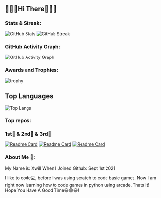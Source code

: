 ## 👋👋👋Hi There👋👋👋  

### Stats & Streak:
![GitHub Stats](https://github-readme-stats.vercel.app/api?username=xwillxu&theme=default)
![GitHub Streak](http://github-readme-streak-stats.herokuapp.com?user=xwillxu&date_format=M%20j%5B%2C%20Y%5D&fire=0066DD&ring=0066DD&currStreakLabel=0066DD)

### GitHub Activity Graph:

![GitHub Activity Graph](https://activity-graph.herokuapp.com/graph?username=xwillxu&theme=react-dark&area=true&hide_border=true#gh-light-mode-only)


### Awards and Trophies:

![trophy](https://github-profile-trophy.vercel.app/?username=xwillxu&theme=one-dark)

## Top Languages
![Top Langs](https://github-readme-stats.vercel.app/api/top-langs/?username=xwillxu&theme=deflaut)

### Top repos:
### 1st🥇  &  2nd🥈  &  3rd🥉
[![Readme Card](https://github-readme-stats.vercel.app/api/pin/?username=xwillxu&repo=Python-Arcade)](https://github.com/xwillxu/Python-Arcade)
[![Readme Card](https://github-readme-stats.vercel.app/api/pin/?username=xwillxu&repo=inferno)](https://github.com/xwillxu/inferno)
[![Readme Card](https://github-readme-stats.vercel.app/api/pin/?username=xwillxu&repo=Python-Arcade-Helping-Code)](https://github.com/xwillxu/Python-Arcade-Helping-Code)

### About Me 🙂:
My Name is: Xwill
When I Joined Github: Sept 1st 2021

I like to code💻, before I was using scratch to code basic games. Now I am right now learning how to code games in python using arcade.
Thats It! Hope You Have A Good Time😃😃😃!



